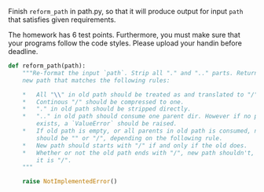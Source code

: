 Finish <code>reform_path</code> in path.py, so that it will produce output for input <code>path</code> that satisfies given requirements.

The homework has 6 test points. Furthermore, you must make sure that your programs follow the code styles. Please upload your handin before deadline.

```python
def reform_path(path):
    """Re-format the input `path`. Strip all "." and ".." parts. Return the
    new path that matches the following rules:

    *   All "\\" in old path should be treated as and translated to "/".
    *   Continous "/" should be compressed to one.
    *   "." in old path should be stripped directly.
    *   ".." in old path should consume one parent dir. However if no parent
        exists, a `ValueError` should be raised.
    *   If old path is empty, or all parents in old path is consumed, new path
        should be "" or "/", depending on the following rule.
    *   New path should starts with "/" if and only if the old does.
    *   Whether or not the old path ends with "/", new path shouldn't, unless
        it is "/".
    """

    raise NotImplementedError()
```
